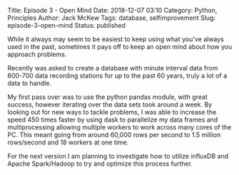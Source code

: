 Title: Episode 3 - Open Mind
Date: 2018-12-07 03:10
Category: Python, Principles
Author: Jack McKew
Tags: database, selfimprovement
Slug: episode-3-open-mind
Status: published

While it always may seem to be easiest to keep using what you've always used in the past, sometimes it pays off to keep an open mind about how you approach problems.

Recently was asked to create a database with minute interval data from 600-700 data recording stations for up to the past 60 years, truly a lot of a data to handle.

My first pass over was to use the python pandas module, with great success, however iterating over the data sets took around a week. By looking out for new ways to tackle problems, I was able to increase the speed 450 times faster by using dask to parallelize my data frames and multiprocessing allowing multiple workers to work across many cores of the PC. This meant going from around 60,000 rows per second to 1.5 million rows/second and 18 workers at one time.

For the next version I am planning to investigate how to utilize influxDB and Apache Spark/Hadoop to try and optimize this process further.
